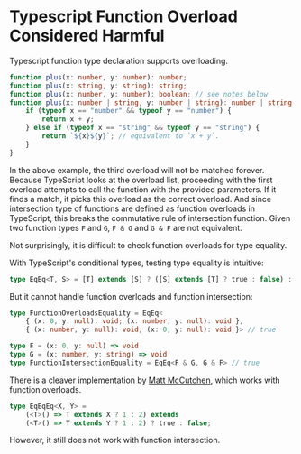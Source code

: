 # Typescript Function Overload Considered Harmful

Typescript function type declaration supports overloading.

```typescript
function plus(x: number, y: number): number;
function plus(x: string, y: string): string;
function plus(x: number, y: number): boolean; // see notes below
function plus(x: number | string, y: number | string): number | string | boolean { // this line is not overload
    if (typeof x == "number" && typeof y == "number") {
        return x + y;
    } else if (typeof x == "string" && typeof y == "string") {
        return `${x}${y}`; // equivalent to `x + y`.
    }
}
```

In the above example, the third overload will not be matched forever.
Because TypeScript looks at the overload list,
proceeding with the first overload attempts to call the function with the provided parameters.
If it finds a match, it picks this overload as the correct overload.
And since intersection type of functions are defined as function overloads in TypeScript,
this breaks the commutative rule of intersection function.
Given two function types `F` and `G`, `F & G` and `G & F` are not equivalent.

Not surprisingly, it is difficult to check function overloads for type equality.

With TypeScript's conditional types, testing type equality is intuitive:

```ts
type EqEq<T, S> = [T] extends [S] ? ([S] extends [T] ? true : false) : false
```

But it cannot handle function overloads and function intersection:

```typescript
type FunctionOverloadsEquality = EqEq<
    { (x: 0, y: null): void; (x: number, y: null): void },
    { (x: number, y: null): void; (x: 0, y: null): void }> // true

type F = (x: 0, y: null) => void
type G = (x: number, y: string) => void
type FunctionIntersectionEquality = EqEq<F & G, G & F> // true
```

There is a cleaver implementation by [Matt McCutchen],
which works with function overloads.

```typescript
type EqEqEq<X, Y> =
    (<T>() => T extends X ? 1 : 2) extends
    (<T>() => T extends Y ? 1 : 2) ? true : false;
```

[Matt McCutchen]: https://github.com/Microsoft/TypeScript/issues/27024#issuecomment-421529650

However, it still does not work with function intersection.
